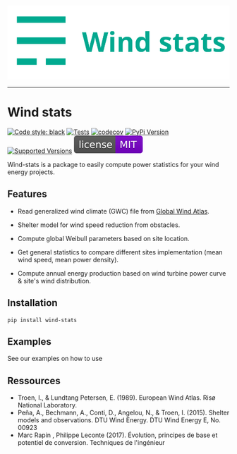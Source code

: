 <p align="center">
  <a href="https://github/jules-ch/wind-stats"><img src="https://raw.githubusercontent.com/jules-ch/wind-stats/main/docs/_static/logo-wind-stats.png" alt="wind-stats"></a>
</p>

-----------------

# Wind stats

[![Code style: black](https://img.shields.io/badge/code%20style-black-000000.svg)](https://github.com/psf/black)
[![Tests](https://github.com/jules-ch/wind-stats/workflows/Tests/badge.svg)](https://github.com/jules-ch/wind-stats/actions?query=workflow%3ATests)
[![codecov](https://codecov.io/gh/jules-ch/wind-stats/branch/main/graph/badge.svg)](https://codecov.io/gh/jules-ch/wind-stats)
[![PyPi Version](https://img.shields.io/pypi/v/wind-stats)](https://pypi.org/project/wind-stats)
[![Supported Versions](https://img.shields.io/pypi/pyversions/wind-stats.svg)](https://pypi.org/project/wind-stats)
[![License: MIT](./docs/_static/license.svg)](https://github.com/jules-ch/wind-stats/blob/master/LICENSE)


Wind-stats is a package to easily compute power statistics for your wind energy projects.

## Features

- Read generalized wind climate (GWC) file from [Global Wind Atlas](https://globalwindatlas.info/).
- Shelter model for wind speed reduction from obstacles.
- Compute global Weibull parameters based on site location.

- Get general statistics to compare different sites implementation (mean wind speed, mean power density).
- Compute annual energy production based on wind turbine power curve & site's wind distribution.


## Installation

```console
pip install wind-stats
```

## Examples

See our examples on how to use 

## Ressources
   - Troen, I., & Lundtang Petersen, E. (1989). European Wind Atlas. Risø National Laboratory.
   - Peña, A., Bechmann, A., Conti, D., Angelou, N., & Troen, I. (2015). Shelter models and observations. DTU Wind
Energy. DTU Wind Energy E, No. 00923
   - Marc Rapin , Philippe Leconte (2017). Évolution, principes de base et potentiel de conversion. Techniques de l'ingénieur